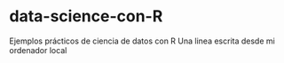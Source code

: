 # data-science-con-R
Ejemplos prácticos de ciencia de datos con R
Una linea escrita desde mi ordenador local
